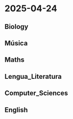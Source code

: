 # 2025-04-24 <!-- markmap: foldAll -->

## Biology

## Música

## Maths

## Lengua_Literatura

## Computer_Sciences

## English


